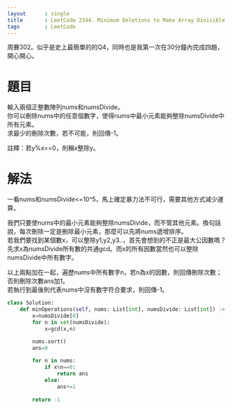 ```yaml
--- 
layout      : single
title       : LeetCode 2344. Minimum Deletions to Make Array Divisible
tags        : LeetCode
---
```

周賽302。似乎是史上最簡單的的Q4，同時也是我第一次在30分鐘內完成四題，開心開心。  

# 題目
輸入兩個正整數陣列nums和numsDivide。  
你可以刪除nums中的任意個數字，使得nums中最小元素能夠整除numsDivide中所有元素。  
求最少的刪除次數，若不可能，則回傳-1。  

註釋：若y%x==0，則稱x整除y。

# 解法
一看nums和numsDivide<=10^5，馬上確定暴力法不可行，需要其他方式減少運算。  

我們只要使nums中的最小元素能夠整除numsDivide，而不管其他元素。換句話說，每次刪除一定是刪除最小元素，那麼可以先將nums遞增排序。  
若我們要找到某個數x，可以整除y1,y2,y3..，首先會想到的不正是最大公因數嗎？先求x為numsDivide所有數的共通gcd。而x的所有因數當然也可以整除numsDivide中所有數字。  

以上兩點加在一起，遍歷nums中所有數字n，若n為x的因數，則回傳刪除次數；否則刪除次數ans加1。  
若執行到最後則代表nums中沒有數字符合要求，則回傳-1。  

```python
class Solution:
    def minOperations(self, nums: List[int], numsDivide: List[int]) -> int:
        x=numsDivide[0]
        for n in set(numsDivide):
            x=gcd(x,n)

        nums.sort()
        ans=0
        
        for n in nums:
            if x%n==0:
                return ans
            else:
                ans+=1
                
        return -1
        
```

